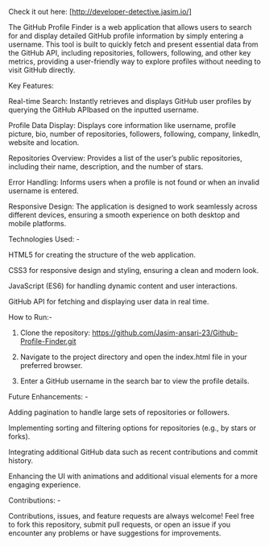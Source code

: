 Check it out here: [http://developer-detective.jasim.io/]

The GitHub Profile Finder is a web application that allows users to search for and display detailed GitHub profile information by simply entering a username. This tool is built to quickly fetch and present essential data from the GitHub API, including repositories, followers, following, and other key metrics, providing a user-friendly way to explore profiles without needing to visit GitHub directly.

Key Features:

Real-time Search: Instantly retrieves and displays GitHub user profiles by querying the GitHub APIbased on the inputted username.

Profile Data Display: Displays core information like username, profile picture, bio, number of repositories, followers, following, company, linkedIn, website and location.

Repositories Overview: Provides a list of the user’s public repositories, including their name, description, and the number of stars.

Error Handling: Informs users when a profile is not found or when an invalid username is entered.

Responsive Design: The application is designed to work seamlessly across different devices, ensuring a smooth experience on both desktop and mobile platforms.

Technologies Used: -

HTML5 for creating the structure of the web application.

CSS3 for responsive design and styling, ensuring a clean and modern look.

JavaScript (ES6) for handling dynamic content and user interactions.

GitHub API for fetching and displaying user data in real time.

How to Run:-
1. Clone the repository:
   https://github.com/Jasim-ansari-23/Github-Profile-Finder.git

2. Navigate to the project directory and open the index.html file in your preferred browser.
3. Enter a GitHub username in the search bar to view the profile details.

Future Enhancements: -

Adding pagination to handle large sets of repositories or followers.

Implementing sorting and filtering options for repositories (e.g., by stars or forks).

Integrating additional GitHub data such as recent contributions and commit history.

Enhancing the UI with animations and additional visual elements for a more engaging experience.

Contributions: -

Contributions, issues, and feature requests are always welcome! Feel free to fork this repository, submit pull requests, or open an issue if you encounter any problems or have suggestions for improvements.
